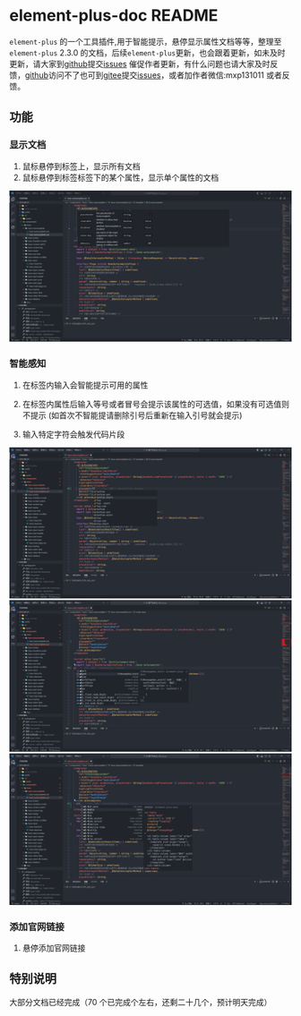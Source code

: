 # element-plus-doc README

`element-plus` 的一个工具插件,用于智能提示，悬停显示属性文档等等，整理至`element-plus` 2.3.0 的文档，后续`element-plus`更新，也会跟着更新，如未及时更新，请大家到[github](https://github.com/mxp131011/element-plus-doc)提交[issues](https://github.com/mxp131011/element-plus-doc/issues) 催促作者更新，有什么问题也请大家及时反馈，[github](https://github.com/mxp131011/element-plus-doc)访问不了也可到[gitee](https://gitee.com/mxp131011/element-plus-doc)提交[issues](https://gitee.com/mxp131011/element-plus-doc/issues)，或者加作者微信:mxp131011 或者反馈。

## 功能

### 显示文档

1. 鼠标悬停到标签上，显示所有文档
2. 鼠标悬停到标签标签下的某个属性，显示单个属性的文档

![所有文档](/public/images/markdown/show_doc_all.jpg)

### 智能感知

1. 在标签内输入会智能提示可用的属性

2. 在标签内属性后输入等号或者冒号会提示该属性的可选值，如果没有可选值则不提示 (如首次不智能提请删除引号后重新在输入引号就会提示)

3. 输入特定字符会触发代码片段

![智能感知1](/public/images/markdown/show_intellisense_01.jpg)
![智能感知2](/public/images/markdown/show_intellisense_02.jpg)
![智能感知3](/public/images/markdown/show_intellisense_03.jpg)

### 添加官网链接

1. 悬停添加官网链接

## 特别说明

大部分文档已经完成（70 个已完成个左右，还剩二十几个，预计明天完成）
